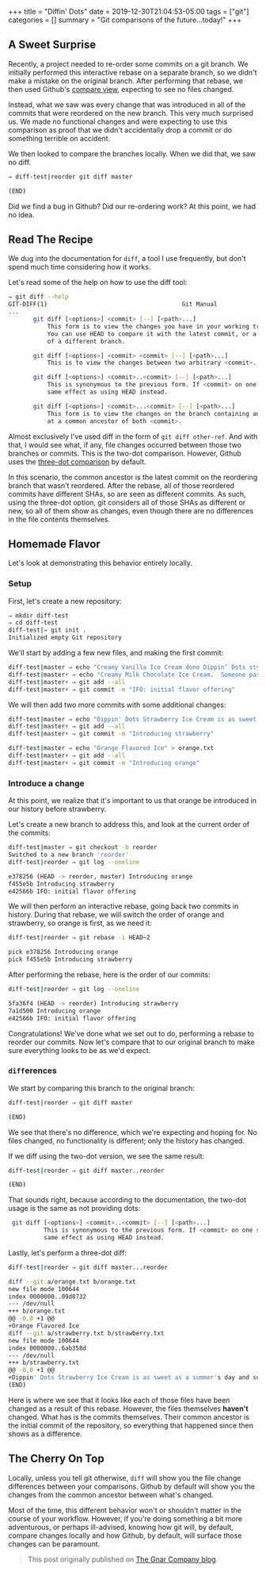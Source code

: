 +++
title = "Diffin' Dots"
date = 2019-12-30T21:04:53-05:00
tags = ["git"]
categories = []
summary = "Git comparisons of the future...today!"
+++

## A Sweet Surprise

Recently, a project needed to re-order some commits on a git branch. We
initially performed this interactive rebase on a separate branch, so we didn't
make a mistake on the original branch. After performing that rebase, we then
used Github's [compare view](https://help.github.com/en/github/committing-changes-to-your-project/comparing-commits-across-time#comparing-branches), expecting to see no files changed.

Instead, what we saw was every change that was introduced in all of the commits
that were reordered on the new branch. This very much surprised us. We made no
functional changes and were expecting to use this comparison as proof that we
didn't accidentally drop a commit or do something terrible on accident.

We then looked to compare the branches locally. When we did that, we saw no
diff.

```bash
⇒ diff-test|reorder git diff master

(END)
```

Did we find a bug in Github? Did our re-ordering work? At this point, we had no
idea.

## Read The Recipe

We dug into the documentation for `diff`, a tool I use frequently,
but don't spend much time considering how it works.

Let's read some of the help on how to use the diff tool:

```bash
⇒ git diff --help
GIT-DIFF(1)                                      Git Manual                                      GIT-DIFF(1)
...
       git diff [<options>] <commit> [--] [<path>...]
           This form is to view the changes you have in your working tree relative to the named <commit>.
           You can use HEAD to compare it with the latest commit, or a branch name to compare with the tip
           of a different branch.

       git diff [<options>] <commit> <commit> [--] [<path>...]
           This is to view the changes between two arbitrary <commit>.

       git diff [<options>] <commit>..<commit> [--] [<path>...]
           This is synonymous to the previous form. If <commit> on one side is omitted, it will have the
           same effect as using HEAD instead.

       git diff [<options>] <commit>...<commit> [--] [<path>...]
           This form is to view the changes on the branch containing and up to the second <commit>, starting
           at a common ancestor of both <commit>.
```

Almost exclusively I've used diff in the form of `git diff other-ref`. And
with that, I would see what, if any, file changes occurred between those two
branches or commits. This is the two-dot comparison. However, Github uses the
[three-dot comparison](https://help.github.com/en/github/collaborating-with-issues-and-pull-requests/about-comparing-branches-in-pull-requests#three-dot-and-two-dot-git-diff-comparisons)
by default.

In this scenario, the common ancestor is the latest commit on the reordering
branch that wasn't reordered. After the rebase, all of those reordered commits
have different SHAs, so are seen as different commits. As such, using the
three-dot option, git considers all of those SHAs as different or new, so all of
them show as changes, even though there are no differences in the file contents
themselves.

## Homemade Flavor

Let's look at demonstrating this behavior entirely locally.

### Setup

First, let's create a new repository:

```bash
⇒ mkdir diff-test
⇒ cd diff-test
diff-test|⇒ git init .
Initialized empty Git repository
```

We'll start by adding a few new files, and making the first commit:

```bash
diff-test|master ⇒ echo "Creamy Vanilla Ice Cream done Dippin’ Dots style" > vanilla.txt
diff-test|master⚡ ⇒ echo "Creamy Milk Chocolate Ice Cream.  Someone pass the spoon" > chocolate.txt
diff-test|master⚡ ⇒ git add --all
diff-test|master⚡ ⇒ git commit -m "IFO: initial flavor offering"
```

We will then add two more commits with some additional changes:

```bash
diff-test|master ⇒ echo "Dippin' Dots Strawberry Ice Cream is as sweet as a summer's day and so berry, berry good" > strawberry.txt
diff-test|master⚡ ⇒ git add --all
diff-test|master⚡ ⇒ git commit -m "Introducing strawberry"

diff-test|master ⇒ echo "Orange Flavored Ice" > orange.txt
diff-test|master⚡ ⇒ git add --all
diff-test|master⚡ ⇒ git commit -m "Introducing orange"
```

### Introduce a change

At this point, we realize that it's important to us that orange be introduced in
our history before strawberry.

Let's create a new branch to address this, and look at the current order of the
commits:

```bash
diff-test|master ⇒ git checkout -b reorder
Switched to a new branch 'reorder'
diff-test|reorder ⇒ git log --oneline

e378256 (HEAD -> reorder, master) Introducing orange
f455e5b Introducing strawberry
e42566b IFO: initial flavor offering
```

We will then perform an interactive rebase, going back two commits in history.
During that rebase, we will switch the order of orange and strawberry, so orange
is first, as we need it:

```bash
diff-test|reorder ⇒ git rebase -i HEAD~2

pick e378256 Introducing orange
pick f455e5b Introducing strawberry
```

After performing the rebase, here is the order of our commits:

```bash
diff-test|reorder ⇒ git log --oneline

5fa36f4 (HEAD -> reorder) Introducing strawberry
7a1d500 Introducing orange
e42566b IFO: initial flavor offering
```

Congratulations! We've done what we set out to do, performing a rebase to
reorder our commits. Now let's compare that to our original branch to make sure
everything looks to be as we'd expect.

### `diff`erences

We start by comparing this branch to the original branch:

```bash
diff-test|reorder ⇒ git diff master

(END)
```

We see that there's no difference, which we're expecting and hoping for. No
files changed, no functionality is different; only the history has changed.

If we diff using the two-dot version, we see the same result:

```bash
diff-test|reorder ⇒ git diff master..reorder

(END)
```

That sounds right, because according to the documentation, the two-dot usage is
the same as not providing dots:

```bash
 git diff [<options>] <commit>..<commit> [--] [<path>...]
          This is synonymous to the previous form. If <commit> on one side is omitted, it will have the
          same effect as using HEAD instead.
```

Lastly, let's perform a three-dot diff:

```bash
diff-test|reorder ⇒ git diff master...reorder

diff --git a/orange.txt b/orange.txt
new file mode 100644
index 0000000..09d8732
--- /dev/null
+++ b/orange.txt
@@ -0,0 +1 @@
+Orange Flavored Ice
diff --git a/strawberry.txt b/strawberry.txt
new file mode 100644
index 0000000..6ab358d
--- /dev/null
+++ b/strawberry.txt
@@ -0,0 +1 @@
+Dippin' Dots Strawberry Ice Cream is as sweet as a summer's day and so berry, berry good
(END)
```

Here is where we see that it looks like each of those files have been changed as
a result of this rebase. However, the files themselves __haven't__ changed. What
has is the commits themselves. Their common ancestor is the initial commit of
the repository, so everything that happened since then shows as a difference.

## The Cherry On Top

Locally, unless you tell git otherwise, `diff` will show you the file change
differences between your comparisons. Github by default will show you the
changes from the common ancestor between what's changed.

Most of the time, this different behavior won't or shouldn't matter in the
course of your workflow. However, if you're doing something a bit more
adventurous, or perhaps ill-advised, knowing how git will, by default, compare
changes locally and how Github, by default, will surface those changes can be
paramount.

> This post originally published on [The Gnar Company blog](https://blog.thegnar.co/diffin-dots).

